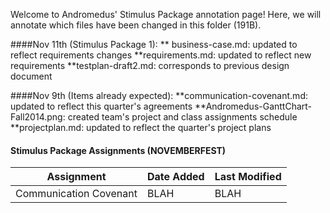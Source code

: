 Welcome to Andromedus' Stimulus Package annotation page!
Here, we will annotate which files have been changed in this folder (191B).

####Nov 11th (Stimulus Package 1):
** business-case.md: updated to reflect requirements changes
**requirements.md: updated to reflect new requirements
**testplan-draft2.md: corresponds to previous design document
  
####Nov 9th (Items already expected):
**communication-covenant.md: updated to reflect this quarter's agreements
**Andromedus-GanttChart-Fall2014.png: created team's project and class assignments schedule
**projectplan.md: updated to reflect the quarter's project plans

#### Stimulus Package Assignments (NOVEMBERFEST)
Assignment | Date Added | Last Modified
---   | ---   | --- 
Communication Covenant | BLAH | BLAH
